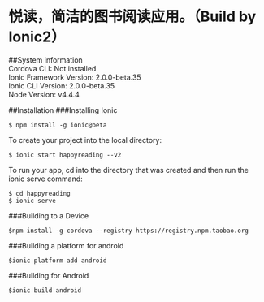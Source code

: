 # 悦读，简洁的图书阅读应用。（Build by Ionic2）
 
##System information  
    Cordova CLI: Not installed  
    Ionic Framework Version: 2.0.0-beta.35  
    Ionic CLI Version: 2.0.0-beta.35  
    Node Version: v4.4.4  
     
##Installation
###Installing Ionic
 
    $ npm install -g ionic@beta  
    
    
 To create your project  into the local directory:  
 
    $ ionic start happyreading --v2
    
 To run your app, cd into the directory that was created and then run the ionic serve command:  
 
    $ cd happyreading  
    $ ionic serve  
    
###Building to a Device  

    $npm install -g cordova --registry https://registry.npm.taobao.org
 
###Building a platform for android  

    $ionic platform add android
   
###Building for Android  

    $ionic build android

